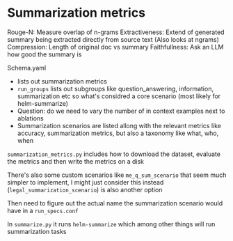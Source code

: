 # Summarization metrics

Rouge-N: Measure overlap of n-grams
Extractiveness: Extend of generated summary being extracted directly from source text (Also looks at ngrams)
Compression: Length of original doc vs summary
Faithfullness: Ask an LLM how good the summary is

Schema.yaml 
* lists out summarization metrics
* `run_groups` lists out subgroups like question_answering, information, summarization etc so what's considred a core scenario (most likely for helm-summarize)
* Question: do we need to vary the number of in context examples next to ablations
* Summarization scenarios are listed allong with the relevant metrics like accuracy, summarization metrics, but also a taxonomy like what, who, when


`summarization_metrics.py` includes how to download the dataset, evaluate the metrics and then write the metrics on a disk

There's also some custom scenarios like `me_q_sum_scenario` that seem much simpler to implement, I might just consider this instead (`legal_summarization_scenario`) is also another option

Then need to figure out the actual name the summarization scenario would have in a `run_specs.conf`

In `summarize.py` it runs `helm-summarize` which among other things will run summarization tasks

